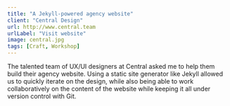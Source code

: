 ```yaml
---
title: "A Jekyll-powered agency website"
client: "Central Design"
url: http://www.central.team
urlLabel: "Visit website"
image: central.jpg
tags: [Craft, Workshop]
---
```


The talented team of UX/UI designers at Central asked me to help them build their agency website. Using a static site generator like Jekyll allowed us to quickly iterate on the design, while also being able to work collaboratively on the content of the website while keeping it all under version control with Git.
